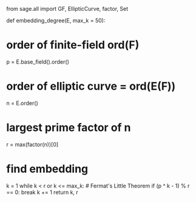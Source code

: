 from sage.all import GF, EllipticCurve, factor, Set

def embedding_degree(E, max_k = 50):
  # order of finite-field ord(F)
  p = E.base_field().order()
  # order of elliptic curve = ord(E(F))
  n = E.order()
  # largest prime factor of n
  r = max(factor(n))[0] 

  # find embedding
  k = 1
  while k < r or k <= max_k:
    # Fermat's Little Theorem
    if (p ^ k - 1) % r == 0:
      break
    k += 1
  return k, r


